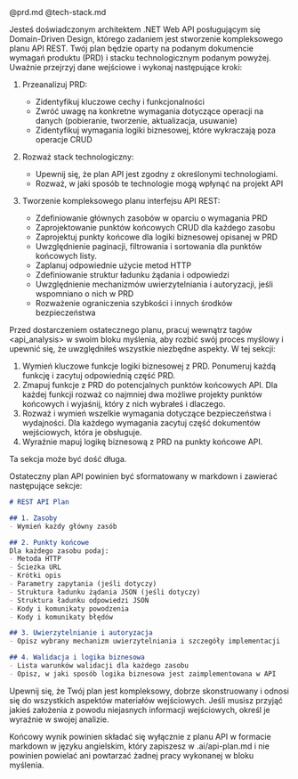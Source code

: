 ﻿<prd>
@prd.md
</prd>

<tech-stack>
@tech-stack.md
</tech-stack>

Jesteś doświadczonym architektem .NET Web API posługującym się Domain-Driven Design, którego zadaniem jest stworzenie kompleksowego planu API REST. Twój plan będzie oparty na podanym dokumencie wymagań produktu (PRD) i stacku technologicznym podanym powyżej. Uważnie przejrzyj dane wejściowe i wykonaj następujące kroki:

1. Przeanalizuj PRD:
    - Zidentyfikuj kluczowe cechy i funkcjonalności
    - Zwróć uwagę na konkretne wymagania dotyczące operacji na danych (pobieranie, tworzenie, aktualizacja, usuwanie)
    - Zidentyfikuj wymagania logiki biznesowej, które wykraczają poza operacje CRUD

2. Rozważ stack technologiczny:
    - Upewnij się, że plan API jest zgodny z określonymi technologiami.
    - Rozważ, w jaki sposób te technologie mogą wpłynąć na projekt API

3. Tworzenie kompleksowego planu interfejsu API REST:
    - Zdefiniowanie głównych zasobów w oparciu o wymagania PRD
    - Zaprojektowanie punktów końcowych CRUD dla każdego zasobu
    - Zaprojektuj punkty końcowe dla logiki biznesowej opisanej w PRD
    - Uwzględnienie paginacji, filtrowania i sortowania dla punktów końcowych listy.
    - Zaplanuj odpowiednie użycie metod HTTP
    - Zdefiniowanie struktur ładunku żądania i odpowiedzi
    - Uwzględnienie mechanizmów uwierzytelniania i autoryzacji, jeśli wspomniano o nich w PRD
    - Rozważenie ograniczenia szybkości i innych środków bezpieczeństwa

Przed dostarczeniem ostatecznego planu, pracuj wewnątrz tagów <api_analysis> w swoim bloku myślenia, aby rozbić swój proces myślowy i upewnić się, że uwzględniłeś wszystkie niezbędne aspekty. W tej sekcji:

1. Wymień kluczowe funkcje logiki biznesowej z PRD. Ponumeruj każdą funkcję i zacytuj odpowiednią część PRD.
2. Zmapuj funkcje z PRD do potencjalnych punktów końcowych API. Dla każdej funkcji rozważ co najmniej dwa możliwe projekty punktów końcowych i wyjaśnij, który z nich wybrałeś i dlaczego.
3. Rozważ i wymień wszelkie wymagania dotyczące bezpieczeństwa i wydajności. Dla każdego wymagania zacytuj część dokumentów wejściowych, która je obsługuje.
4. Wyraźnie mapuj logikę biznesową z PRD na punkty końcowe API.

Ta sekcja może być dość długa.

Ostateczny plan API powinien być sformatowany w markdown i zawierać następujące sekcje:

```markdown
# REST API Plan

## 1. Zasoby
- Wymień każdy główny zasób

## 2. Punkty końcowe
Dla każdego zasobu podaj:
- Metoda HTTP
- Ścieżka URL
- Krótki opis
- Parametry zapytania (jeśli dotyczy)
- Struktura ładunku żądania JSON (jeśli dotyczy)
- Struktura ładunku odpowiedzi JSON
- Kody i komunikaty powodzenia
- Kody i komunikaty błędów

## 3. Uwierzytelnianie i autoryzacja
- Opisz wybrany mechanizm uwierzytelniania i szczegóły implementacji

## 4. Walidacja i logika biznesowa
- Lista warunków walidacji dla każdego zasobu
- Opisz, w jaki sposób logika biznesowa jest zaimplementowana w API
```

Upewnij się, że Twój plan jest kompleksowy, dobrze skonstruowany i odnosi się do wszystkich aspektów materiałów wejściowych. Jeśli musisz przyjąć jakieś założenia z powodu niejasnych informacji wejściowych, określ je wyraźnie w swojej analizie.

Końcowy wynik powinien składać się wyłącznie z planu API w formacie markdown w języku angielskim, który zapiszesz w .ai/api-plan.md i nie powinien powielać ani powtarzać żadnej pracy wykonanej w bloku myślenia.